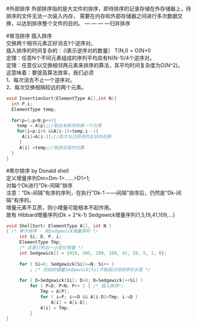 #外部排序
外部排序指的是大文件的排序，即待排序的记录存储在外存储器上，待排序的文件无法一次装入内存，
需要在内存和外部存储器之间进行多次数据交换，以达到排序整个文件的目的。
— — — —归并排序  

#冒泡排序 插入排序  
交换两个相邻元素正好消去1个逆序对。  
插入排序的时间复杂的：（I表示逆序对的数量） T(N,I) = O(N+I)  
定理：任意N个不同元素组成的序列平均具有N(N-1)/4个逆序对。  
定理：任意仅以交换相邻两元素来排序的算法，其平均时间复杂度为Ω(N^2)。  
这意味着：要提高算法效率，我们必须  
1、每次消去不止一个逆序对。  
2、每次交换相隔较远的两个元素。  

```C
void InsertionSort(ElementType A[],int N){
  int P,i;
  ElementType temp;
  
  for(p=1;p<N;p++){
    temp = A[p];//取出未排序的第一个元素
    for(i=p;i>0 &&A[i-1]>temp;i--){
      A[i]=A[i-1];//依次与已排序的比较并后移
     }
     A[i] =temp;//放进合适的位置
  }
}
```

#希尔排序 by Donald shell  
定义增量序列Dm>Dm-1>……>D1=1;  
对每个Dk进行"Dk-间隔"排序  
注意：“Dk-间隔”有序的序列，在执行"Dk-1 ——间隔"排序后，仍然是"Dk-间隔"有序的。  
  增量元素不互质，则小增量可能根本不起作用。  
故有 Hibbard增量序列(Dk = 2^k-1)    Sedgewick增量序列{1,5,19,41,109,...}  

```C
void ShellSort( ElementType A[], int N )
{ /* 希尔排序 - 用Sedgewick增量序列 */
     int Si, D, P, i;
     ElementType Tmp;
     /* 这里只列出一小部分增量 */
     int Sedgewick[] = {929, 505, 209, 109, 41, 19, 5, 1, 0};
      
     for ( Si=0; Sedgewick[Si]>=N; Si++ ) 
         ; /* 初始的增量Sedgewick[Si]不能超过待排序列长度 */
 
     for ( D=Sedgewick[Si]; D>0; D=Sedgewick[++Si] )
         for ( P=D; P<N; P++ ) { /* 插入排序*/
             Tmp = A[P];
             for ( i=P; i>=D && A[i-D]>Tmp; i-=D )
                 A[i] = A[i-D];
             A[i] = Tmp;
         }
}
```
